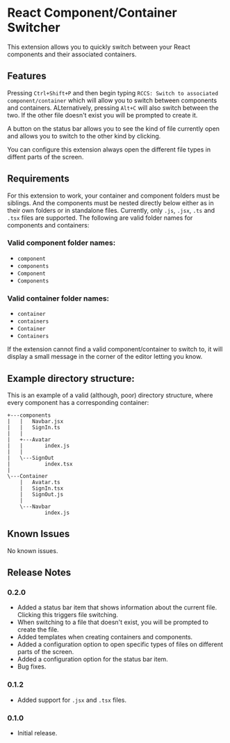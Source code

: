 # React Component/Container Switcher

This extension allows you to quickly switch between your React components and their associated containers.

## Features

Pressing `Ctrl+Shift+P` and then begin typing `RCCS: Switch to associated component/container` which will allow you to switch between components and containers. ALternatively, pressing `Alt+C` will also switch between the two. If the other file doesn't exist you will be prompted to create it.

A button on the status bar allows you to see the kind of file currently open and allows you to switch to the other kind by clicking.

You can configure this extension always open the different file types in diffent parts of the screen.

## Requirements

For this extension to work, your container and component folders must be siblings. And the components must be nested directly below either as in their own folders or in standalone files. Currently, only `.js`, `.jsx`, `.ts` and `.tsx` files are supported. The following are valid folder names for components and containers:

### Valid component folder names:
- `component`
- `components`
- `Component`
- `Components`

### Valid container folder names:
- `container`
- `containers`
- `Container`
- `Containers`

If the extension cannot find a valid component/container to switch to, it will display a small message in the corner of the editor letting you know.

## Example directory structure:
This is an example of a valid (although, poor) directory structure, where every component has a corresponding container:
```
+---components
|   |   Navbar.jsx
|   |   SignIn.ts
|   |
|   +---Avatar
|   |       index.js
|   |
|   \---SignOut
|           index.tsx
|
\---Container
    |   Avatar.ts
    |   SignIn.tsx
    |   SignOut.js
    |
    \---Navbar
            index.js

```

## Known Issues

No known issues.

## Release Notes

### 0.2.0

- Added a status bar item that shows information about the current file. Clicking this triggers file switching.
- When switching to a file that doesn't exist, you will be prompted to create the file.
- Added templates when creating containers and components.
- Added a configuration option to open specific types of files on different parts of the screen.
- Added a configuration option for the status bar item.
- Bug fixes.

### 0.1.2

- Added support for `.jsx` and `.tsx` files.

### 0.1.0

- Initial release.
